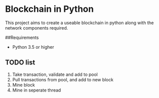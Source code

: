 # Blockchain in Python
This project aims to create a useable blockchain in python along with the network components required.

##Requirements
- Python 3.5 or higher


## TODO list
1. Take transaction, validate and add to pool
1. Pull transactions from pool, and add to new block
1. Mine block
1. Mine in seperate thread
	